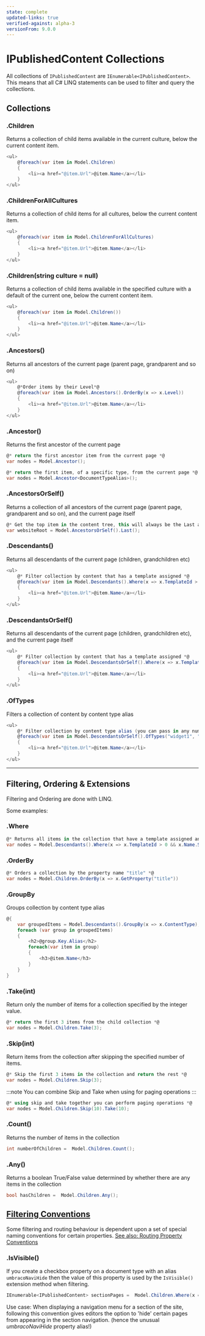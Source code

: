 ```yaml
---
state: complete
updated-links: true
verified-against: alpha-3
versionFrom: 9.0.0
---
```


# IPublishedContent Collections

All collections of `IPublishedContent` are `IEnumerable<IPublishedContent>`.
This means that all C# LINQ statements can be used to filter and query the collections.

## Collections

### .Children

Returns a collection of child items available in the current culture, below the current content item.

```csharp
<ul>
    @foreach(var item in Model.Children)
    {
        <li><a href="@item.Url">@item.Name</a></li>
    }
</ul>
```

### .ChildrenForAllCultures

Returns a collection of child items for all cultures, below the current content item.

```csharp
<ul>
    @foreach(var item in Model.ChildrenForAllCultures)
    {
        <li><a href="@item.Url">@item.Name</a></li>
    }
</ul>
```

### .Children(string culture = null)

Returns a collection of child items available in the specified culture with a default of the current one, below the current content item.

```csharp
<ul>
    @foreach(var item in Model.Children())
    {
        <li><a href="@item.Url">@item.Name</a></li>
    }
</ul>
```

### .Ancestors()

Returns all ancestors of the current page (parent page, grandparent and so on)

```csharp
<ul>
    @*Order items by their Level*@
    @foreach(var item in Model.Ancestors().OrderBy(x => x.Level))
    {
        <li><a href="@item.Url">@item.Name</a></li>
    }
</ul>
```

### .Ancestor()

Returns the first ancestor of the current page

```csharp
@* return the first ancestor item from the current page *@
var nodes = Model.Ancestor();

@* return the first item, of a specific type, from the current page *@
var nodes = Model.Ancestor<DocumentTypeAlias>();
```

### .AncestorsOrSelf()

Returns a collection of all ancestors of the current page (parent page, grandparent and so on), and the current page itself

```csharp
@* Get the top item in the content tree, this will always be the Last ancestor found *@
var websiteRoot = Model.AncestorsOrSelf().Last();
```

### .Descendants()

Returns all descendants of the current page (children, grandchildren etc)

```csharp
<ul>
    @* Filter collection by content that has a template assigned *@
    @foreach(var item in Model.Descendants().Where(x => x.TemplateId > 0))
    {
        <li><a href="@item.Url">@item.Name</a></li>
    }
</ul>
```

### .DescendantsOrSelf()

Returns all descendants of the current page (children, grandchildren etc), and the current page itself

```csharp
<ul>
    @* Filter collection by content that has a template assigned *@
    @foreach(var item in Model.DescendantsOrSelf().Where(x => x.TemplateId > 0))
    {
        <li><a href="@item.Url">@item.Name</a></li>
    }
</ul>
```

### .OfTypes

Filters a collection of content by content type alias

```csharp
<ul>
    @* Filter collection by content type alias (you can pass in any number of aliases) *@
    @foreach(var item in Model.DescendantsOrSelf().OfTypes("widget1", "widget2"))
    {
        <li><a href="@item.Url">@item.Name</a></li>
    }
</ul>
```

-----

## Filtering, Ordering & Extensions

Filtering and Ordering are done with LINQ.

Some examples:

### .Where

```csharp
@* Returns all items in the collection that have a template assigned and have a name starting with 'S' *@
var nodes = Model.Descendants().Where(x => x.TemplateId > 0 && x.Name.StartsWith("S"))
```

### .OrderBy

```csharp
@* Orders a collection by the property name "title" *@
var nodes = Model.Children.OrderBy(x => x.GetProperty("title"))
```

### .GroupBy

Groups collection by content type alias

```csharp
@{
    var groupedItems = Model.Descendants().GroupBy(x => x.ContentType);
    foreach (var group in groupedItems)
    {
        <h2>@group.Key.Alias</h2>
        foreach(var item in group)
        {
            <h3>@item.Name</h3>
        }
    }
}
```

### .Take(int)

Return only the number of items for a collection specified by the integer value.

```csharp
@* return the first 3 items from the child collection *@
var nodes = Model.Children.Take(3);
```

### .Skip(int)

Return items from the collection after skipping the specified number of items.

```csharp
@* Skip the first 3 items in the collection and return the rest *@
var nodes = Model.Children.Skip(3);
```

:::note
You can combine Skip and Take when using for paging operations
:::

```csharp
@* using skip and take together you can perform paging operations *@
var nodes = Model.Children.Skip(10).Take(10);
```

### .Count()

Returns the number of items in the collection

```csharp
int numberOfChildren =  Model.Children.Count();
```

### .Any()

Returns a boolean True/False value determined by whether there are any items in the collection

```csharp
bool hasChildren =  Model.Children.Any();
```

## [Filtering Conventions](#filtering-conventions)

Some filtering and routing behaviour is dependent upon a set of special naming conventions for certain properties. [See also: Routing Property Conventions](../../../Routing/routing-properties.md)

### .IsVisible()

If you create a checkbox property on a document type with an alias `umbracoNaviHide` then the value of this property is used by the `IsVisible()` extension method when filtering.

```csharp
IEnumerable<IPublishedContent> sectionPages =  Model.Children.Where(x => x.IsVisible());
```

Use case: When displaying a navigation menu for a section of the site, following this convention gives editors the option to 'hide' certain pages from appearing in the section navigation. (hence the unusual *umbracoNaviHide* property alias!)
